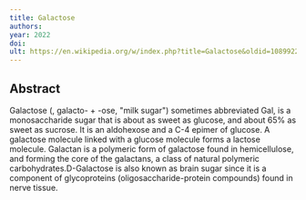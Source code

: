 ```yaml
---
title: Galactose
authors: 
year: 2022
doi: 
ult: https://en.wikipedia.org/w/index.php?title=Galactose&oldid=1089922023
---
```

## Abstract
Galactose (, galacto- + -ose, "milk sugar") sometimes abbreviated Gal, is a monosaccharide sugar that is about as sweet as glucose, and about 65% as sweet as sucrose. It is an aldohexose and a C-4 epimer of glucose. A galactose molecule linked with a glucose molecule forms a lactose molecule.
Galactan is a polymeric form of galactose found in hemicellulose, and forming the core of the galactans, a class of natural polymeric carbohydrates.D-Galactose is also known as brain sugar since it is a component of glycoproteins (oligosaccharide-protein compounds) found in nerve tissue.
